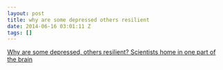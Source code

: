 ```yaml
---
layout: post
title: why are some depressed others resilient
date: 2014-06-16 03:01:11 Z
tags: []
---
```

[Why are some depressed, others resilient? Scientists home in one part of the brain](http://m.washingtonpost.com/national/health-science/why-are-some-depressed-others-resilient-scientists-home-in-one-part-of-the-brain/2014/06/05/db638498-e83f-11e3-a86b-362fd5443d19\_story.html)


